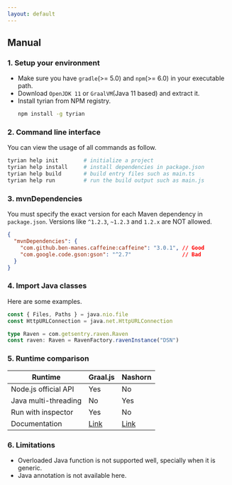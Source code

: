 ```yaml
---
layout: default
---
```


## Manual

### 1. Setup your environment

* Make sure you have `gradle`(>= 5.0) and `npm`(>= 6.0) in your executable path.
* Download `OpenJDK 11` or `GraalVM`(Java 11 based) and extract it.
* Install tyrian from NPM registry.
    ```sh
    npm install -g tyrian
    ```

### 2. Command line interface

You can view the usage of all commands as follow.

```sh
tyrian help init        # initialize a project
tyrian help install     # install dependencies in package.json
tyrian help build       # build entry files such as main.ts
tyrian help run         # run the build output such as main.js
```

### 3. mvnDependencies

You must specify the exact version for each Maven dependency in `package.json`. Versions like `^1.2.3`, `~1.2.3` and `1.2.x` are NOT allowed.

```json
{
  "mvnDependencies": {
    "com.github.ben-manes.caffeine:caffeine": "3.0.1", // Good
    "com.google.code.gson:gson": "^2.7"                // Bad
  }
}
```

### 4. Import Java classes

Here are some examples.

```ts
const { Files, Paths } = java.nio.file
const HttpURLConnection = java.net.HttpURLConnection

type Raven = com.getsentry.raven.Raven
const raven: Raven = RavenFactory.ravenInstance("DSN")
```

### 5. Runtime comparison

| Runtime | Graal.js | Nashorn |
| --- | --- | --- |
| Node.js official API | Yes | No |
| Java multi-threading | No | Yes |
| Run with inspector | Yes | No |
| Documentation | [Link](https://www.graalvm.org/reference-manual/js/JavaInteroperability/) | [Link](https://docs.oracle.com/javase/10/nashorn/nashorn-java-api.htm) |

### 6. Limitations

* Overloaded Java function is not supported well, specially when it is generic.
* Java annotation is not available here.
